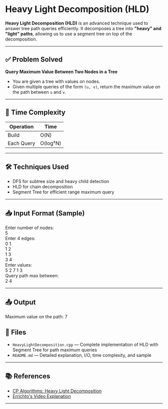 # Heavy Light Decomposition (HLD)

**Heavy Light Decomposition (HLD)** is an advanced technique used to answer tree path queries efficiently. It decomposes a tree into **"heavy" and "light" paths**, allowing us to use a segment tree on top of the decomposition.

---

## ✅ Problem Solved

**Query Maximum Value Between Two Nodes in a Tree**

- You are given a tree with values on nodes.
- Given multiple queries of the form `(u, v)`, return the maximum value on the path between `u` and `v`.

---

## 🧮 Time Complexity

| Operation     | Time     |
|---------------|----------|
| Build         | O(N)     |
| Each Query    | O(log²N) |

---

## 🛠 Techniques Used

- DFS for subtree size and heavy child detection
- HLD for chain decomposition
- Segment Tree for efficient range maximum query

---

## 📥 Input Format (Sample)

Enter number of nodes:  
5  
Enter 4 edges:  
0 1  
1 2  
1 3   
3 4  
Enter values:  
5 2 7 1 3  
Query path max between:  
2 4 


---

## 📤 Output

Maximum value on the path: 7

## 📁 Files

- `HeavyLightDecomposition.cpp` — Complete implementation of HLD with Segment Tree for path maximum queries
- `README.md` — Detailed explanation, I/O, time complexity, and sample

---

## 📚 References

- [CP Algorithms: Heavy Light Decomposition](https://cp-algorithms.com/graph/hld.html)
- [Errichto's Video Explanation](https://www.youtube.com/watch?v=5hPfm_uqXmw)

---

